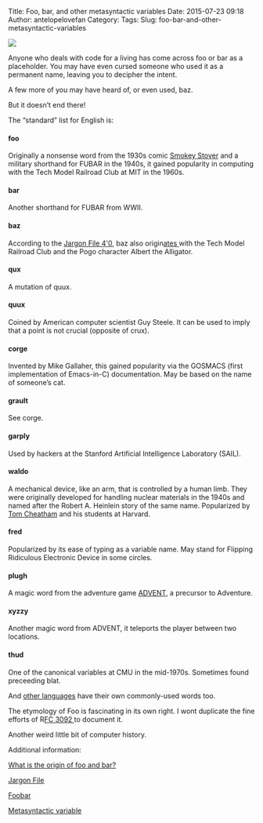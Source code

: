 Title: Foo, bar, and other metasyntactic variables
Date: 2015-07-23 09:18
Author: antelopelovefan
Category: 
Tags: 
Slug: foo-bar-and-other-metasyntactic-variables

<img src="https://d262ilb51hltx0.cloudfront.net/max/600/1*jQEX5RU7n6DSj1_xgeUmsA.jpeg"  />

Anyone who deals with code for a living has come across foo or bar as a placeholder. You may have even cursed someone who used it as a permanent name, leaving you to decipher the intent.

A few more of you may have heard of, or even used, baz.

But it doesn’t end there!

The “standard” list for English is:

#### foo

Originally a nonsense word from the 1930s comic [Smokey Stover](https://en.wikipedia.org/wiki/Smokey_Stover) and a military shorthand for FUBAR in the 1940s, it gained popularity in computing with the Tech Model Railroad Club at MIT in the 1960s.

#### bar

Another shorthand for FUBAR from WWII.

#### baz

According to the [Jargon File 4'0](http://www.jargon.net/jargonfile/b/baz.html), baz also origin[ates ](https://en.wikipedia.org/wiki/Pogo_(comic_strip))with the Tech Model Railroad Club and the Pogo character Albert the Alligator.

#### qux

A mutation of quux.

#### quux

Coined by American computer scientist Guy Steele. It can be used to imply that a point is not crucial (opposite of crux).

#### corge

Invented by Mike Gallaher, this gained popularity via the GOSMACS (first implementation of Emacs-in-C) documentation. May be based on the name of someone’s cat.

#### grault

See corge.

#### garply

Used by hackers at the Stanford Artificial Intelligence Laboratory (SAIL).

#### waldo

A mechanical device, like an arm, that is controlled by a human limb. They were originally developed for handling nuclear materials in the 1940s and named after the Robert A. Heinlein story of the same name. Popularized by [Tom Cheatham](http://news.harvard.edu/gazette/story/2007/04/thomas-edward-cheatham-jr/) and his students at Harvard.

#### fred

Popularized by its ease of typing as a variable name. May stand for Flipping Ridiculous Electronic Device in some circles.

#### plugh

A magic word from the adventure game [ADVENT](http://www.jar[gon.net/j](https://en.wikipedia.org/wiki/Colossal_Cave_Adventure)argonfile/a/ADVENT.html), a precursor to Adventure.

#### xyzzy

Another magic word from ADVENT, it teleports the player between two locations.

#### thud

One of the canonical variables at CMU in the mid-1970s. Sometimes found preceeding blat.

And [other languages](https://en.wikipedia.org/wiki/Metasyntactic_variable) have their own commonly-used words too.

The etymology of Foo is fascinating in its own right. I wont duplicate the fine efforts of R[FC 3092 ](http://www.faqs.org/rfcs/rfc3092.html)to document it.

Another weird little bit of computer history.

Additional information:

[What is the origin of foo and bar?](http://stackoverflow.com/questions/4868904/what-is-the-origin-of-foo-and-bar)

[Jargon File](http://www.jargon.net/jargonfile/)

[Foobar](https://en.wikipedia.org/wiki/Foobar)

[Metasyntactic variable](https://en.wikipedia.org/wiki/Metasyntactic_variable)

